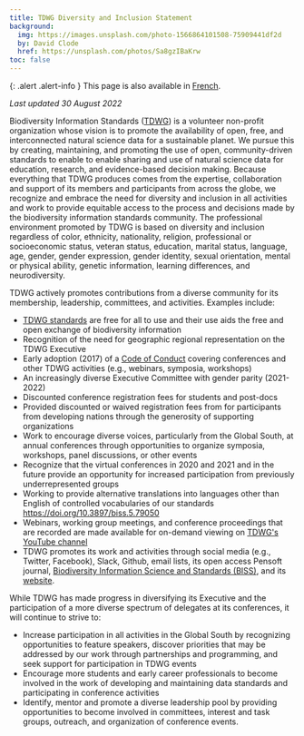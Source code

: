 ```yaml
---
title: TDWG Diversity and Inclusion Statement
background:
  img: https://images.unsplash.com/photo-1566864101508-75909441df2d
  by: David Clode
  href: https://unsplash.com/photos/Sa8gzIBaKrw
toc: false
---
```


{: .alert .alert-info }
This page is also available in [French](/about/diversity-inclusion/fr/).

_Last updated 30 August 2022_

Biodiversity Information Standards ([TDWG](/)) is a volunteer non-profit organization whose vision is to promote the availability of open, free, and interconnected natural science data for a sustainable planet. We pursue this by creating, maintaining, and promoting the use of open, community-driven standards to enable to enable sharing and use of natural science data for education, research, and evidence-based decision making. Because everything that TDWG produces comes from the expertise, collaboration and support of its members and participants from across the globe, we recognize and embrace the need for diversity and inclusion in all activities and work to provide equitable access to the process and decisions made by the biodiversity information standards community. The professional environment promoted by TDWG is based on diversity and inclusion regardless of color, ethnicity, nationality, religion, professional or socioeconomic status, veteran status, education, marital status, language, age, gender, gender expression, gender identity, sexual orientation, mental or physical ability, genetic information, learning differences, and neurodiversity.

TDWG actively promotes contributions from a diverse community for its membership, leadership, committees, and activities. Examples include:

- [TDWG standards](/standards/) are free for all to use and their use aids the free and open exchange of biodiversity information
- Recognition of the need for geographic regional representation on the TDWG Executive
- Early adoption (2017) of a [Code of Conduct](/about/code-of-conduct/) covering conferences and other TDWG activities (e.g., webinars, symposia, workshops)
- An increasingly diverse Executive Committee with gender parity (2021- 2022)
- Discounted conference registration fees for students and post-docs
- Provided discounted or waived registration fees from for participants from developing nations through the generosity of supporting organizations
- Work to encourage diverse voices, particularly from the Global South, at annual conferences through opportunities to organize symposia, workshops, panel discussions, or other events
- Recognize that the virtual conferences in 2020 and 2021 and in the future provide an opportunity for increased participation from previously underrepresented groups
- Working to provide alternative translations into languages other than English of controlled vocabularies of our standards <https://doi.org/10.3897/biss.5.79050>
- Webinars, working group meetings, and conference proceedings that are recorded are made available for on-demand viewing on [TDWG's YouTube channel](https://www.youtube.com/channel/UC3k926cEitgTHn0ib9FvJHA/videos)
- TDWG promotes its work and activities through social media (e.g., Twitter, Facebook), Slack, Github, email lists, its open access Pensoft journal, [Biodiversity Information Science and Standards (BISS)](https://biss.pensoft.net/), and its [website](/).

While TDWG has made progress in diversifying its Executive and the participation of a more diverse spectrum of delegates at its conferences, it will continue to strive to:

- Increase participation in all activities in the Global South by recognizing opportunities to feature speakers, discover priorities that may be addressed by our work through partnerships and programming, and seek support for participation in TDWG events
- Encourage more students and early career professionals to become involved in the work of developing and maintaining data standards and participating in conference activities
- Identify, mentor and promote a diverse leadership pool by providing opportunities to become involved in committees, interest and task groups, outreach, and organization of conference events.
